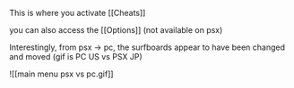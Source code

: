 This is where you activate [[Cheats]]

you can also access the [[Options]] (not available on psx)

Interestingly, from psx -> pc, the surfboards appear to have been changed and moved (gif is PC US vs PSX JP)

![[main menu psx vs pc.gif]]